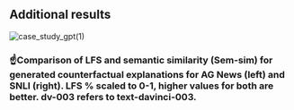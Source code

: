 ## Additional results

![case_study_gpt(1)](https://github.com/user-attachments/assets/30cbb5e4-1699-4d38-8bae-92519c291e9b)

### ☝️Comparison of LFS and semantic similarity (Sem-sim) for generated counterfactual explanations for AG News (left) and SNLI (right). LFS % scaled to 0-1, higher values for both are better. dv-003 refers to text-davinci-003.
